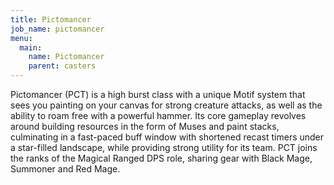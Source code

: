 ```yaml
---
title: Pictomancer
job_name: pictomancer
menu:
  main:
    name: Pictomancer
    parent: casters
---
```

Pictomancer (PCT) is a high burst class with a unique Motif system that sees you painting on your canvas for strong creature attacks, as well as the ability to roam free with a powerful hammer. Its core gameplay revolves around building resources in the form of Muses and paint stacks, culminating in a fast-paced buff window with shortened recast timers under a star-filled landscape, while providing strong utility for its team. PCT joins the ranks of the Magical Ranged DPS role, sharing gear with Black Mage, Summoner and Red Mage.